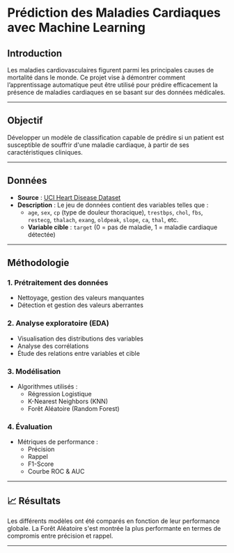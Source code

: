 #  Prédiction des Maladies Cardiaques avec Machine Learning

##  Introduction

Les maladies cardiovasculaires figurent parmi les principales causes de mortalité dans le monde. Ce projet vise à démontrer comment l’apprentissage automatique peut être utilisé pour prédire efficacement la présence de maladies cardiaques en se basant sur des données médicales.

---

##  Objectif

Développer un modèle de classification capable de prédire si un patient est susceptible de souffrir d'une maladie cardiaque, à partir de ses caractéristiques cliniques.

---

##  Données

- **Source** : [UCI Heart Disease Dataset](https://archive.ics.uci.edu/ml/datasets/Heart+Disease)
- **Description** : Le jeu de données contient des variables telles que :
  - `age`, `sex`, `cp` (type de douleur thoracique), `trestbps`, `chol`, `fbs`, `restecg`, `thalach`, `exang`, `oldpeak`, `slope`, `ca`, `thal`, etc.
  - **Variable cible** : `target` (0 = pas de maladie, 1 = maladie cardiaque détectée)

---

##  Méthodologie

### 1. Prétraitement des données
- Nettoyage, gestion des valeurs manquantes
- Détection et gestion des valeurs aberrantes

### 2. Analyse exploratoire (EDA)
- Visualisation des distributions des variables
- Analyse des corrélations
- Étude des relations entre variables et cible

### 3. Modélisation
- Algorithmes utilisés :
  - Régression Logistique
  - K-Nearest Neighbors (KNN)
  - Forêt Aléatoire (Random Forest)

### 4. Évaluation
- Métriques de performance :
  - Précision
  - Rappel
  - F1-Score
  - Courbe ROC & AUC

---

## 📈 Résultats

Les différents modèles ont été comparés en fonction de leur performance globale. La Forêt Aléatoire s'est montrée la plus performante en termes de compromis entre précision et rappel.

---
